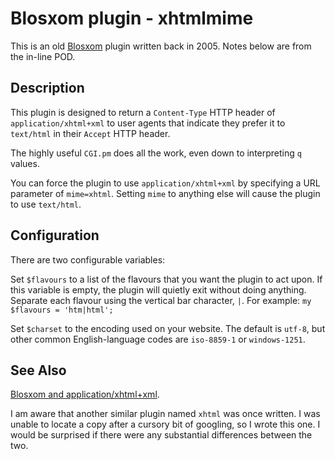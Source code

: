 # Blosxom plugin - xhtmlmime

This is an old [Blosxom](http://blosxom.sourceforge.net/) plugin written back in 2005. Notes below are from the in-line POD.

## Description
This plugin is designed to return a `Content-Type` HTTP header of `application/xhtml+xml` to user agents that indicate they prefer it to `text/html` in their `Accept` HTTP header.

The highly useful `CGI.pm` does all the work, even down to interpreting `q` values.

You can force the plugin to use `application/xhtml+xml` by specifying a URL parameter of `mime=xhtml`.  Setting `mime` to anything else will cause the plugin to use `text/html`.

## Configuration
There are two configurable variables:

Set `$flavours` to a list of the flavours that you want the plugin to act upon.  If this variable is empty, the plugin will quietly exit without doing anything.  Separate each flavour using the vertical bar character, `|`.  For example: `my $flavours = 'htm|html';`

Set `$charset` to the encoding used on your website.  The default is `utf-8`, but other common English-language codes are `iso-8859-1` or `windows-1251`.

## See Also
[Blosxom and application/xhtml+xml](http://sgp.me.uk/2005/06/06/xhtml-mime-plugin).

I am aware that another similar plugin named `xhtml` was once written.  I was unable to locate a copy after a cursory bit of googling, so I wrote this one.  I would be surprised if there were any substantial differences between the two.
